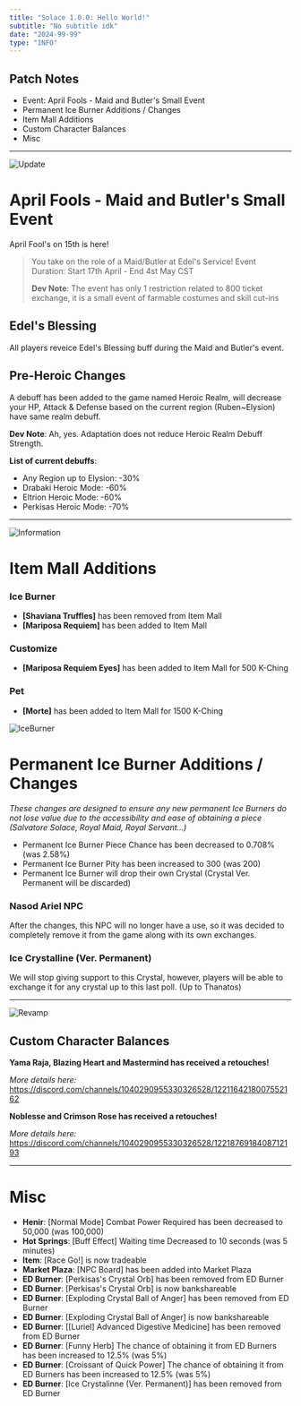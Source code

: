 ```yaml
--- 
title: "Solace 1.0.0: Hello World!"        
subtitle: "No subtitle idk"        
date: "2024-99-99"        
type: "INFO"
---  
```


## Patch Notes
- Event: April Fools - Maid and Butler's Small Event
- Permanent Ice Burner Additions / Changes
- Item Mall Additions
- Custom Character Balances
- Misc

---  

![Update](https://i.imgur.com/BB6MSf2.png)

# April Fools - Maid and Butler's Small Event

April Fool's on 15th is here!

>You take on the role of a Maid/Butler at Edel's Service!
>Event Duration: Start 17th April - End 4st May CST
>
>**Dev Note**:
>The event has only 1 restriction related to 800 ticket exchange, it is a small event of farmable costumes and skill cut-ins

## Edel's Blessing
All players reveice Edel's Blessing buff during the Maid and Butler's event.

## Pre-Heroic Changes
A debuff has been added to the game named Heroic Realm, will decrease your HP, Attack & Defense based on the current region (Ruben~Elysion) have same realm debuff.

**Dev Note**:
Ah, yes.
Adaptation does not reduce Heroic Realm Debuff Strength.

**List of current debuffs**:
- Any Region up to Elysion: -30%
- Drabaki Heroic Mode: -60%
- Eltrion Heroic Mode: -60%
- Perkisas Heroic Mode: -70%

---  

![Information](https://i.imgur.com/Hke6kBp.png)

# Item Mall Additions

### Ice Burner
- **[Shaviana Truffles]** has been removed from Item Mall
- **[Mariposa Requiem]** has been added to Item Mall

### Customize
- **[Mariposa Requiem Eyes]** has been added to Item Mall for 500 K-Ching

### Pet
- **[Morte]** has been added to Item Mall for 1500 K-Ching

![IceBurner](https://i.imgur.com/WN5fSfH.png)


# Permanent Ice Burner Additions / Changes

*These changes are designed to ensure any new permanent Ice Burners do not lose value due to the accessibility and ease of obtaining a piece (Salvatore Solace, Royal Maid, Royal Servant...)*

- Permanent Ice Burner Piece Chance has been decreased to 0.708% (was 2.58%)
- Permanent Ice Burner Pity has been increased to 300 (was 200)
- Permanent Ice Burner will drop their own Crystal (Crystal Ver. Permanent will be discarded)

### Nasod Ariel NPC
After the changes, this NPC will no longer have a use, so it was decided to completely remove it from the game along with its own exchanges.

### Ice Crystalline (Ver. Permanent)
We will stop giving support to this Crystal, however, players will be able to exchange it for any crystal up to this last poll.
(Up to Thanatos)

---   

![Revamp](https://i.imgur.com/QwSfMQk.png)

## Custom Character Balances
**Yama Raja, Blazing Heart and Mastermind has received a retouches!**

*More details here:*<br>
https://discord.com/channels/1040290955330326528/1221164218007552162

**Noblesse and Crimson Rose has received a retouches!**

*More details here:*<br>
https://discord.com/channels/1040290955330326528/1221876918408712193

---

# Misc
- **Henir**: [Normal Mode] Combat Power Required has been decreased to 50,000 (was 100,000)
- **Hot Springs**: [Buff Effect] Waiting time Decreased to 10 seconds (was 5 minutes)
- **Item**: [Race Go!] is now tradeable
- **Market Plaza**: [NPC Board] has been added into Market Plaza
- **ED Burner**: [Perkisas's Crystal Orb] has been removed from ED Burner
- **ED Burner**: [Perkisas's Crystal Orb] is now bankshareable
- **ED Burner**: [Exploding Crystal Ball of Anger] has been removed from ED Burner
- **ED Burner**: [Exploding Crystal Ball of Anger] is now bankshareable
- **ED Burner**: [[Luriel] Advanced Digestive Medicine] has been removed from ED Burner
- **ED Burner**: [Funny Herb] The chance of obtaining it from ED Burners has been increased to 12.5% (was 5%)
- **ED Burner**: [Croissant of Quick Power] The chance of obtaining it from ED Burners has been increased to 12.5% (was 5%)
- **ED Burner**: [Ice Crystalinne (Ver. Permanent)] has been removed from ED Burner